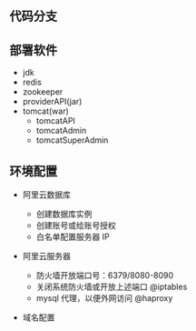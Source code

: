 ## 代码分支


## 部署软件

- jdk
- redis
- zookeeper
- providerAPI(jar)
- tomcat(war)
    - tomcatAPI
    - tomcatAdmin
    - tomcatSuperAdmin

## 环境配置

- 阿里云数据库
    - 创建数据库实例
    - 创建账号或给账号授权
    - 白名单配置服务器 IP
    
- 阿里云服务器
    - 防火墙开放端口号：6379/8080-8090
    - 关闭系统防火墙或开放上述端口 @iptables 
    - mysql 代理，以便外网访问 @haproxy

- 域名配置